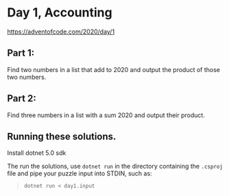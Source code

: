 # Day 1, Accounting
https://adventofcode.com/2020/day/1

## Part 1:
Find two numbers in a list that add to 2020 and output the product of those two numbers.

## Part 2:
Find three numbers in a list with a sum 2020 and output their product.


## Running these solutions.

Install dotnet 5.0 sdk

The run the solutions, use `dotnet run` in the directory containing the `.csproj` file and pipe your puzzle input into STDIN, such as:
> `dotnet run < day1.input`
